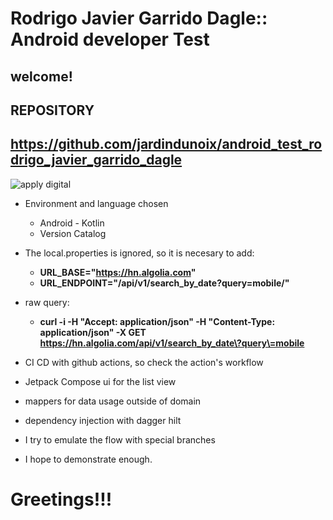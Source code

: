 # **Rodrigo Javier Garrido Dagle**:: Android developer Test

## welcome!

## REPOSITORY

## **https://github.com/jardindunoix/android_test_rodrigo_javier_garrido_dagle**

![apply digital](https://a.storyblok.com/f/234030/556x192/227a4b0492/apply-digital-logo_full.png/m/556x192)

* Environment and language chosen
    - Android - Kotlin
    - Version Catalog

* The local.properties is ignored, so it is necesary to add:
    - **URL_BASE="https://hn.algolia.com"**
    - **URL_ENDPOINT="/api/v1/search_by_date?query=mobile/"**

* raw query:
    - **curl -i -H "Accept: application/json" -H "Content-Type: application/json" -X
      GET https://hn.algolia.com/api/v1/search_by_date\?query\=mobile**

* CI CD with github actions, so check the action's workflow

* Jetpack Compose ui for the list view

* mappers for data usage outside of domain


* dependency injection with dagger hilt
* I try to emulate the flow with special branches 

* I hope to demonstrate enough.
# Greetings!!!